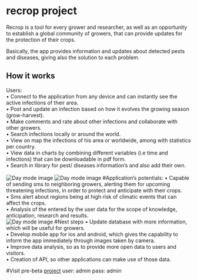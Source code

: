 # recrop project

Recrop is a tool for every grower and researcher, as well as an opportunity to establish a global community of growers, that can provide updates for the protection of their crops.

Basically, the app provides information and updates about detected pests and diseases, giving also the solution to each problem.

## How it works
Users: <br>
•	Connect to the application from any device and can instantly see the active infections of their area.<br>
•	Post and update an infection based on how it evolves the growing season (grow-harvest).<br>
•	Make comments and rate about other infections and collaborate with other growers.<br>
•	Search infections locally or around the world.<br>
•	View on map the infections of his area or worldwide, among with statistics per country.<br>
•	View data in charts by combining different variables (i.e time and infections) that can be downloadable in pdf form.<br>
•	Search in library for pest/ diseases information’s and also add their own.<br>
<br>
![Day mode image](http://savecrop.org/app/img/dashboard.png)
![Day mode image](http://savecrop.org/app/img/details.png)
#Application’s potentials:
•	Capable of sending sms to neighboring growers, alerting them for upcoming threatening infections, in order to protect and anticipate with their crops.<br>
•	Sms alert about regions being at high risk of climatic events that can affect the crops.<br>
•	Analysis of the entered by the user data for the scope of knowledge, anticipation, research and results.<br>
![Day mode image](http://savecrop.org/app/img/maps.png)
#Next steps
•	Update database with more information, which will be useful for growers.<br>
•	Develop mobile app for ios and android, which gives the capability to inform the app immediately through images taken by camera.<br>
•	Improve data analysis, so as to provide more open data to users and visitors.<br>
•	Creation of API, so other applications can make use of those data.

#Visit pre-beta <a href="http://savecrop.org">project</a>
user: admin
pass: admin
